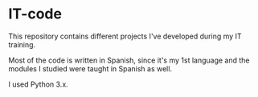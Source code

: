 # IT-code
This repository contains different projects I've developed during my IT training.

Most of the code is written in Spanish, since it's my 1st language and the modules I studied were taught in Spanish as well.

I used Python 3.x.
